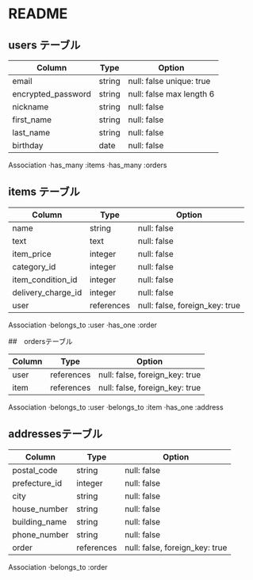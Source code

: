 # README

## users テーブル

| Column             | Type   | Option                   |
| -----------------  |--------|--------------------------|
| email              | string | null: false unique: true |
| encrypted_password | string | null: false max length 6 |
| nickname           | string | null: false              |
| first_name         | string | null: false              |
| last_name          | string | null: false              |
| birthday           | date | null: false                |

Association
·has_many :items
·has_many :orders


## items テーブル

| Column             | Type   | Option                   |
| -----------------  |--------|--------------------------|
| name               | string | null: false              |
| text               | text   | null: false              |
| item_price         | integer| null: false              |
| category_id        | integer| null: false              |
| item_condition_id  | integer| null: false              |
| delivery_charge_id | integer|  null: false             |
| user               |references|	null: false, foreign_key: true|

Association
·belongs_to :user
·has_one :order

##　ordersテーブル

| Column             | Type   | Option                   |
| -----------------  |--------|--------------------------|
| user               |references|	null: false, foreign_key: true|
| item               |references|	null: false, foreign_key: true|

Association
·belongs_to :user
·belongs_to :item
·has_one :address


## addressesテーブル

| Column             | Type   | Option                   |
| -----------------  |--------|--------------------------|
| postal_code        | string | null: false              |
| prefecture_id      | integer| null: false              |
| city               | string | null: false              |
| house_number       | string | null: false              |
| building_name      | string | null: false              |
| phone_number       | string | null: false             |
| order              |references|	null: false, foreign_key: true|

Association
·belongs_to :order